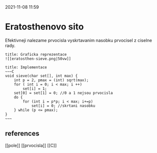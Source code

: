 2021-11-08 11:59

# Eratosthenovo sito
Efektivneji nalezame prvocisla vyskrtavanim nasobku prvocisel z ciselne rady.
```ad-info
title: Graficka reprezentace
![[eratosthen-sieve.png|50vw]]
```
```ad-example
title: Implementace
~~~C
void sieve(char set[], int max) {
	int p = 2, pmax = (int) sqrt(max);
	for ( int i = 0; i < max; i ++)
		set[i] = 1;
	set[0] = set[1] = 0; //0 a 1 nejsou prvocisla
	do { 
		for (int i = p*p; i < max; i+=p)
			set[i] = 0; //skrtani nasobku
	} while (p <= pmax);
}
~~~
```
## references
[[pole]]
[[prvocisla]]
[[C]]